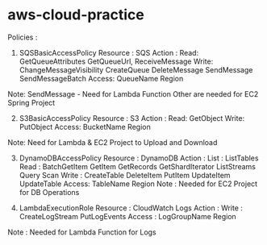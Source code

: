# aws-cloud-practice

Policies :

1) SQSBasicAccessPolicy
	Resource : SQS
	Action :
		Read: 
			GetQueueAttributes
			GetQueueUrl,
			ReceiveMessage
		Write: 
			ChangeMessageVisibility 
			CreateQueue
			DeleteMessage
			SendMessage
			SendMessageBatch
	Access:
		QueueName
		Region

Note: SendMessage - Need for Lambda Function
	  Other are needed for EC2 Spring Project
	  
2) S3BasicAccessPolicy
	Resource : S3
	Action : 
		Read:
			GetObject
		Write:
			PutObject
	Access:
		BucketName
		Region

Note: Need for Lambda & EC2 Project to Upload and Download

3) DynamoDBAccessPolicy
	Resource : DynamoDB
	Action :
		List :
			ListTables
		Read :
			BatchGetItem
			GetItem
			GetRecords
			GetShardIterator
			ListStreams
			Query
			Scan
		Write :
			CreateTable
			DeleteItem
			PutItem
			UpdateItem
			UpdateTable
	Access:
		TableName
		Region
Note : Needed for EC2 Project for DB Operations


4) LambdaExecutionRole
	Resource : CloudWatch Logs
	Action :
		Write :
			CreateLogStream
			PutLogEvents
	Access :
		LogGroupName
		Region

Note : Needed for Lambda Function for Logs
